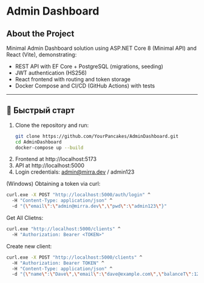 # Admin Dashboard 

## About the Project

Minimal Admin Dashboard solution using ASP.NET Core 8 (Minimal API) and React (Vite), demonstrating:

- REST API with EF Core + PostgreSQL (migrations, seeding)  
- JWT authentication (HS256)  
- React frontend with routing and token storage  
- Docker Compose and CI/CD (GitHub Actions) with tests  

---

## 🚀 Быстрый старт

1. Clone the repository and run:  
   ```bash
   git clone https://github.com/YourPancakes/AdminDashboard.git
   cd AdminDashboard
   docker-compose up --build

2. Frontend at http://localhost:5173  
3. API at http://localhost:5000  
4. Login credentials: admin@mirra.dev / admin123  

(Windows)
Obtaining a token via curl:
```bash
curl.exe -X POST "http://localhost:5000/auth/login" ^
  -H "Content-Type: application/json" ^
  -d "{\"email\":\"admin@mirra.dev\",\"pwd\":\"admin123\"}"
```
Get All Clietns:
```bash
curl.exe "http://localhost:5000/clients" ^
  -H "Authorization: Bearer <TOKEN>"
```
Create new client:
```bash
curl.exe -X POST "http://localhost:5000/clients" ^
  -H "Authorization: Bearer TOKEN" ^ 
  -H "Content-Type: application/json" ^  
  -d "{\"name\":\"Dave\",\"email\":\"dave@example.com\",\"balanceT\":123.45}"
